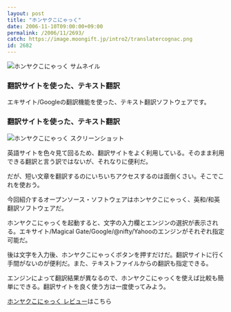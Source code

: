 ```yaml
---
layout: post
title: "ホンヤクこにゃっく"
date: 2006-11-10T09:00:00+09:00
permalink: /2006/11/2693/
catch: https://image.moongift.jp/intro2/translatercognac.png
id: 2682
---
```

 ![ホンヤクこにゃっく サムネイル](https://image.moongift.jp/intro2/translatercognac.t.png "ホンヤクこにゃっく サムネイル")
  

### 翻訳サイトを使った、テキスト翻訳
  
エキサイト/Googleの翻訳機能を使った、テキスト翻訳ソフトウェアです。  
<!--more-->  

### 翻訳サイトを使った、テキスト翻訳
  

![ホンヤクこにゃっく スクリーンショット](https://image.moongift.jp/intro2/translatercognac.png "ホンヤクこにゃっく スクリーンショット")

  

英語サイトを色々見て回るため、翻訳サイトをよく利用している。そのまま利用できる翻訳と言う訳ではないが、それなりに便利だ。

  

だが、短い文章を翻訳するのにいちいちアクセスするのは面倒くさい。そこでこれを使おう。

  

今回紹介するオープンソース・ソフトウェアはホンヤクこにゃっく、英和/和英翻訳ソフトウェアだ。

  

ホンヤクこにゃっくを起動すると、文字の入力欄とエンジンの選択が表示される。エキサイト/Magical Gate/Google/@nifty/Yahooのエンジンがそれぞれ指定可能だ。

  

後は文字を入力後、ホンヤクこにゃっくボタンを押すだけだ。翻訳サイトに行く手間がないのが便利だ。また、テキストファイルからの翻訳も指定できる。

  

エンジンによって翻訳結果が異なるので、ホンヤクこにゃっくを使えば比較も簡単にできる。翻訳サイトを良く使う方は一度使ってみよう。

  

[ホンヤクこにゃっく レビュー](http://oss.moongift.jp/review/i-2694.html)はこちら

